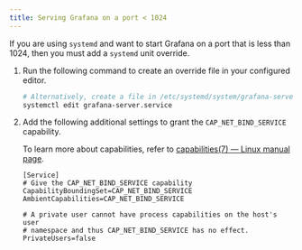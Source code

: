 ```yaml
---
title: Serving Grafana on a port < 1024
---
```


If you are using `systemd` and want to start Grafana on a port that is less than 1024, then you must add a `systemd` unit override.

1. Run the following command to create an override file in your configured editor.

   ```bash
   # Alternatively, create a file in /etc/systemd/system/grafana-server.service.d/override.conf
   systemctl edit grafana-server.service
   ```

1. Add the following additional settings to grant the `CAP_NET_BIND_SERVICE` capability.

   To learn more about capabilities, refer to [capabilities(7) — Linux manual page](https://man7.org/linux/man-pages/man7/capabilities.7.html).

   ```
   [Service]
   # Give the CAP_NET_BIND_SERVICE capability
   CapabilityBoundingSet=CAP_NET_BIND_SERVICE
   AmbientCapabilities=CAP_NET_BIND_SERVICE

   # A private user cannot have process capabilities on the host's user
   # namespace and thus CAP_NET_BIND_SERVICE has no effect.
   PrivateUsers=false
   ```

